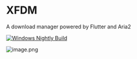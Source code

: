 # XFDM

A download manager powered by Flutter and Aria2

[![Windows Nightly Build](https://github.com/xkeyC/XFDM/actions/workflows/windows_nightly.yml/badge.svg)](https://github.com/xkeyC/XFDM/actions/workflows/windows_nightly.yml)

![image.png](https://s2.loli.net/2024/03/23/gx4OEhCqnI6plKi.png)
